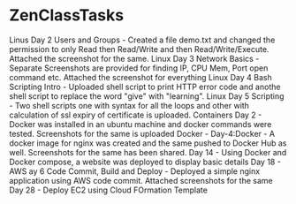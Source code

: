 # ZenClassTasks
Linus Day 2 Users and Groups - Created a file demo.txt and changed the permission to only Read then Read/Write and then Read/Write/Execute. Attached the screenshot for the same.
Linux Day 3 Network Basics - Separate Screenshots are provided for finding IP, CPU Mem, Port open command etc. Attached the screenshot for everything
Linux Day 4 Bash Scripting Intro - Uploaded shell script to print HTTP error code and anothe shell script to replace the word "give" with "learning".
Linux Day 5 Scripting - Two shell scripts one with syntax for all the loops and other with calculation of ssl expiry of certificate is uploaded.
Containers Day 2 - Docker was installed in an ubuntu machine and docker commands were tested. Screenshots for the same is uploaded
Docker - Day-4:Docker - A docker image for nginx was created and the same pushed to Docker Hub as well. Screenshots for the same has been shared.
Day 14 - Using Docker and Docker compose, a website was deployed to display basic details
Day 18 - AWS ay 6 Code Commit, Build and Deploy - Deployed a simple nginx application using AWS code commit. Attached screenshots for the same
Day 28 - Deploy EC2 using Cloud FOrmation Template
